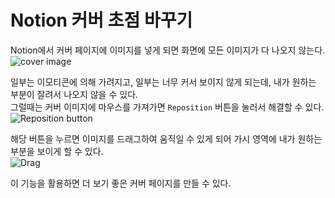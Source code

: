 # Notion 커버 초점 바꾸기
  
Notion에서 커버 페이지에 이미지를 넣게 되면 화면에 모든 이미지가 다 나오지 않는다.  
![cover image](https://user-images.githubusercontent.com/51042546/78733914-c9b44c80-7981-11ea-80f8-3abb957abbf5.JPG)  
  
일부는 이모티콘에 의해 가려지고, 일부는 너무 커서 보이지 않게 되는데, 내가 원하는 부분이 잘려서 나오지 않을 수 있다.  
그럴때는 커버 이미지에 마우스를 가져가면 `Reposition` 버튼을 눌러서 해결할 수 있다.  
![Reposition button](https://user-images.githubusercontent.com/51042546/78734014-1009ab80-7982-11ea-8b27-9ca035bfc4eb.JPG)  
  
해당 버튼을 누르면 이미지를 드래그하여 움직일 수 있게 되어 가시 영역에 내가 원하는 부분을 보이게 할 수 있다.  
![Drag](https://user-images.githubusercontent.com/51042546/78734073-3cbdc300-7982-11ea-8bc0-c3db8fbf006d.JPG)  
  
이 기능을 활용하면 더 보기 좋은 커버 페이지를 만들 수 있다.